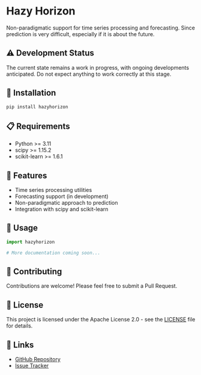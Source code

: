# Hazy Horizon

Non-paradigmatic support for time series processing and forecasting. Since prediction is very difficult, especially if it is about the future.

## ⚠️ Development Status

The current state remains a work in progress, with ongoing developments anticipated. Do not expect anything to work correctly at this stage.

## 🚀 Installation

```bash
pip install hazyhorizon
```

## 📋 Requirements

- Python >= 3.11
- scipy >= 1.15.2
- scikit-learn >= 1.6.1

## 🎯 Features

- Time series processing utilities
- Forecasting support (in development)
- Non-paradigmatic approach to prediction
- Integration with scipy and scikit-learn

## 📖 Usage

```python
import hazyhorizon

# More documentation coming soon...
```

## 🤝 Contributing

Contributions are welcome! Please feel free to submit a Pull Request.

## 📄 License

This project is licensed under the Apache License 2.0 - see the [LICENSE](LICENSE) file for details.

## 🔗 Links

- [GitHub Repository](https://github.com/Pawel-Kranzberg/hazyhorizon)
- [Issue Tracker](https://github.com/Pawel-Kranzberg/hazyhorizon/issues)
